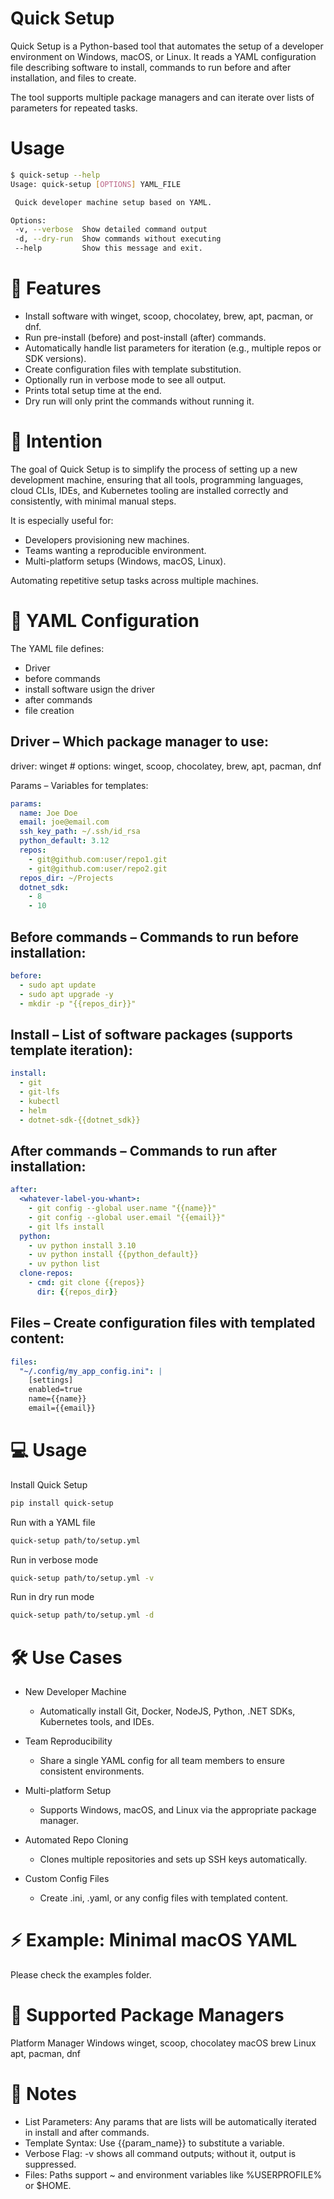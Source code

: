 # Quick Setup

Quick Setup is a Python-based tool that automates the setup of a developer environment on 
Windows, macOS, or Linux. It reads a YAML configuration file describing software to install,
commands to run before and after installation, and files to create.

The tool supports multiple package managers and can iterate over lists of parameters for repeated tasks.

# Usage
 ```bash
 $ quick-setup --help                   
Usage: quick-setup [OPTIONS] YAML_FILE

  Quick developer machine setup based on YAML.

Options:
  -v, --verbose  Show detailed command output
  -d, --dry-run  Show commands without executing
  --help         Show this message and exit.
 ```

# 🚀 Features

* Install software with winget, scoop, chocolatey, brew, apt, pacman, or dnf.
* Run pre-install (before) and post-install (after) commands.
* Automatically handle list parameters for iteration (e.g., multiple repos or SDK versions).
* Create configuration files with template substitution.
* Optionally run in verbose mode to see all output.
* Prints total setup time at the end.
* Dry run will only print the commands without running it.

# 🎯 Intention

The goal of Quick Setup is to simplify the process of setting up a new development machine, ensuring that all tools, programming languages, cloud CLIs, IDEs, and Kubernetes tooling are installed correctly and consistently, with minimal manual steps.

It is especially useful for:

* Developers provisioning new machines.
* Teams wanting a reproducible environment.
* Multi-platform setups (Windows, macOS, Linux).

Automating repetitive setup tasks across multiple machines.

# 📄 YAML Configuration

The YAML file defines:
* Driver
* before commands
* install software usign the driver
* after commands
* file creation


## Driver – Which package manager to use:

driver: winget  # options: winget, scoop, chocolatey, brew, apt, pacman, dnf


Params – Variables for templates:
```yaml
params:
  name: Joe Doe
  email: joe@email.com
  ssh_key_path: ~/.ssh/id_rsa
  python_default: 3.12
  repos:
    - git@github.com:user/repo1.git
    - git@github.com:user/repo2.git
  repos_dir: ~/Projects
  dotnet_sdk:
    - 8
    - 10
```

## Before commands – Commands to run before installation:
```yaml
before:
  - sudo apt update
  - sudo apt upgrade -y
  - mkdir -p "{{repos_dir}}"
```

## Install – List of software packages (supports template iteration):

```yaml
install:
  - git
  - git-lfs
  - kubectl
  - helm
  - dotnet-sdk-{{dotnet_sdk}}
```

## After commands – Commands to run after installation:

```yaml
after:
  <whatever-label-you-whant>:
    - git config --global user.name "{{name}}"
    - git config --global user.email "{{email}}"
    - git lfs install
  python:
    - uv python install 3.10
    - uv python install {{python_default}}
    - uv python list
  clone-repos:
    - cmd: git clone {{repos}}
      dir: {{repos_dir}}
```

## Files – Create configuration files with templated content:

```yaml
files:
  "~/.config/my_app_config.ini": |
    [settings]
    enabled=true
    name={{name}}
    email={{email}}
```

# 💻 Usage

Install Quick Setup
```bash
pip install quick-setup
```

Run with a YAML file
```bash
quick-setup path/to/setup.yml
```

Run in verbose mode
```bash
quick-setup path/to/setup.yml -v
```

Run in dry run mode
```bash
quick-setup path/to/setup.yml -d
```

# 🛠 Use Cases

* New Developer Machine
  - Automatically install Git, Docker, NodeJS, Python, .NET SDKs, Kubernetes tools, and IDEs.

* Team Reproducibility
  - Share a single YAML config for all team members to ensure consistent environments.

* Multi-platform Setup
  - Supports Windows, macOS, and Linux via the appropriate package manager.

* Automated Repo Cloning
  - Clones multiple repositories and sets up SSH keys automatically.

* Custom Config Files
  - Create .ini, .yaml, or any config files with templated content.

# ⚡ Example: Minimal macOS YAML
Please check the examples folder.

# 🔧 Supported Package Managers
Platform	Manager
Windows	winget, scoop, chocolatey
macOS	brew
Linux	apt, pacman, dnf

# 📌 Notes
* List Parameters: Any params that are lists will be automatically iterated in install and after commands.
* Template Syntax: Use {{param_name}} to substitute a variable.
* Verbose Flag: -v shows all command outputs; without it, output is suppressed.
* Files: Paths support ~ and environment variables like %USERPROFILE% or $HOME.